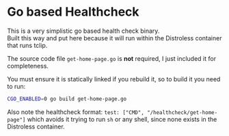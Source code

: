 # Go based Healthcheck

This is a very simplistic go based health check binary.  
Built this way and put here because it will run within the Distroless container that runs tclip.

The source code file `get-home-page.go` is **not** required, I just included it for completeness.

You must ensure it is statically linked if you rebuild it, so to build it you need to run:

```bash
CGO_ENABLED=0 go build get-home-page.go
```

Also note the healthcheck format: `test: ["CMD", "/healthcheck/get-home-page"]` which avoids it trying to run `sh` or any shell, since none exists in the Distroless container.
